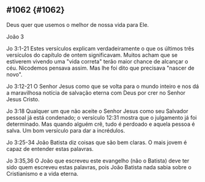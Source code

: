 ## #1062 {#1062}

Deus quer que usemos o melhor de nossa vida para Ele.

João 3

Jo 3:1-21 Estes versículos explicam verdadeiramente o que os últimos três versículos do capítulo de ontem significavam. Muitos acham que se estiverem vivendo uma &quot;vida correta&quot; terão maior chance de alcançar o céu. Nicodemos pensava assim. Mas lhe foi dito que precisava &quot;nascer de novo&quot;.

Jo 3:12-21 O Senhor Jesus como que se volta para o mundo inteiro e nos dá a maravilhosa notícia de salvação eterna com Deus por crer no Senhor Jesus Cristo.

Jo 3:18 Qualquer um que não aceite o Senhor Jesus como seu Salvador pessoal já está condenado; o versículo 12:31 mostra que o julgamento já foi determinado. Mas quando alguém crê, tudo é perdoado e aquela pessoa é salva. Um bom versículo para dar a incrédulos.

Jo 3:25-34 João Batista diz coisas que são bem claras. O mais jovem é capaz de entender estas palavras.

Jo 3:35,36 O João que escreveu este evangelho (não o Batista) deve ter sido quem escreveu estas palavras, pois João Batista nada sabia sobre o Cristianismo e a vida eterna.